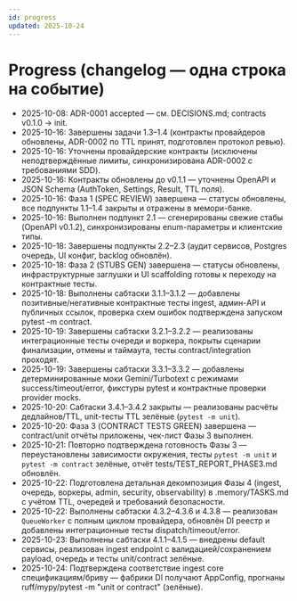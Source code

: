 ```yaml
---
id: progress
updated: 2025-10-24
---
```


# Progress (changelog — одна строка на событие)

- 2025-10-08: ADR-0001 accepted — см. DECISIONS.md; contracts v0.1.0 → init.
- 2025-10-16: Завершены задачи 1.3–1.4 (контракты провайдеров обновлены, ADR-0002 по TTL принят, подготовлен протокол ревью).
- 2025-10-16: Уточнены провайдерские контракты (исключены неподтверждённые лимиты, синхронизирована ADR-0002 с требованиями SDD).
- 2025-10-16: Контракты обновлены до v0.1.1 — уточнены OpenAPI и JSON Schema (AuthToken, Settings, Result, TTL поля).
- 2025-10-16: Фаза 1 (SPEC REVIEW) завершена — статусы обновлены, все подпункты 1.1–1.4 закрыты и отражены в мемори-банке.
- 2025-10-16: Выполнен подпункт 2.1 — сгенерированы свежие стабы (OpenAPI v0.1.2), синхронизированы enum-параметры и клиентские типы.
- 2025-10-18: Завершены подпункты 2.2–2.3 (аудит сервисов, Postgres очередь, UI конфиг, backlog обновлён).
- 2025-10-18: Фаза 2 (STUBS GEN) завершена — статусы обновлены, инфраструктурные заглушки и UI scaffolding готовы к переходу на контрактные тесты.
- 2025-10-18: Выполнены сабтаски 3.1.1–3.1.2 — добавлены позитивные/негативные контрактные тесты ingest, админ-API и публичных ссылок, проверка схем ошибок подтверждена запуском pytest -m contract.
- 2025-10-19: Завершены сабтаски 3.2.1–3.2.2 — реализованы интеграционные тесты очереди и воркера, покрыты сценарии финализации, отмены и таймаута, тесты contract/integration проходят.
- 2025-10-19: Завершены сабтаски 3.3.1–3.3.2 — добавлены детерминированные моки Gemini/Turbotext с режимами success/timeout/error, фикстуры pytest и контрактные проверки provider mocks.
- 2025-10-20: Сабтаски 3.4.1–3.4.2 закрыты — реализованы расчёты дедлайнов/TTL, unit-тесты TTL зелёные (`pytest -m unit`).
- 2025-10-20: Фаза 3 (CONTRACT TESTS GREEN) завершена — contract/unit отчёты приложены, чек-лист Фазы 3 выполнен.
- 2025-10-21: Повторно подтверждена готовность Фазы 3 — переустановлены зависимости окружения, тесты `pytest -m unit` и `pytest -m contract` зелёные, отчёт tests/TEST_REPORT_PHASE3.md обновлён.
- 2025-10-22: Подготовлена детальная декомпозиция Фазы 4 (ingest, очередь, воркеры, admin, security, observability) в .memory/TASKS.md с учётом TTL, очередей и требований безопасности.
- 2025-10-22: Выполнены сабтаски 4.3.2–4.3.6 и 4.3.8 — реализован `QueueWorker` с полным циклом провайдера, обновлён DI реестр и добавлены интеграционные тесты dispatch/timeout/error.
- 2025-10-23: Выполнены сабтаски 4.1.1–4.1.5 — внедрены default сервисы, реализован ingest endpoint с валидацией/сохранением payload, очередь и тесты unit/contract зелёные.
- 2025-10-24: Подтверждена соответствие ingest core спецификациям/бриву — фабрики DI получают AppConfig, прогнаны ruff/mypy/pytest -m "unit or contract" (зелёные).
